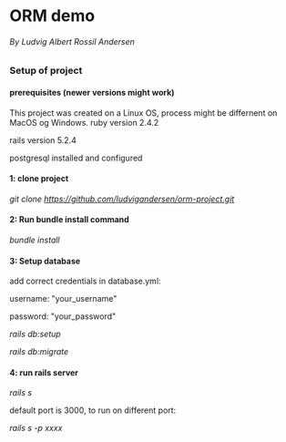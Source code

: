# ORM demo
###### By Ludvig Albert Rossil Andersen

### Setup of project

#### prerequisites (newer versions might work)
This project was created on a Linux OS, process might be differnent on MacOS og Windows.
ruby version 2.4.2

rails version 5.2.4

postgresql installed and configured

#### 1: clone project
_git clone https://github.com/ludvigandersen/orm-project.git_

#### 2: Run bundle install command
_bundle install_

#### 3: Setup database
add correct credentials in database.yml:

  username: "your_username"
  
  password: "your_password"

_rails db:setup_

_rails db:migrate_

#### 4: run rails server
_rails s_

default port is 3000, to run on different port:

_rails s -p xxxx_
